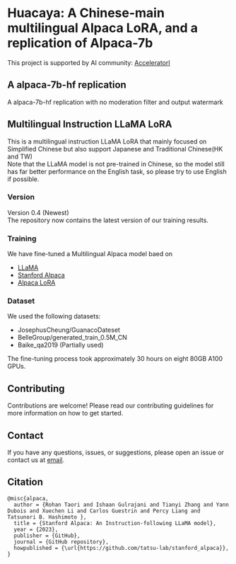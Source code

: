 # Huacaya: A Chinese-main multilingual Alpaca LoRA, and a replication of Alpaca-7b
This project is supported by AI community: [AcceleratorI](https://www.acceleratori.com)  
## A alpaca-7b-hf replication
A alpaca-7b-hf replication with no moderation filter and output watermark  
## Multilingual Instruction LLaMA LoRA 
This is a multilingual instruction LLaMA LoRA that mainly focused on Simplified Chinese but also support Japanese and Traditional Chinese(HK and TW)  
Note that the LLaMA model is not pre-trained in Chinese, so the model still has far better performance on the English task, so please try to use English if possible.
### Version
Version 0.4 (Newest)  
The repository now contains the latest version of our training results.
### Training
We have fine-tuned a Multilingual Alpaca model baed on  
- [LLaMA](https://ai.facebook.com/blog/large-language-model-llama-meta-ai/)  
- [Stanford Alpaca](https://github.com/tatsu-lab/stanford_alpaca)  
- [Alpaca LoRA](https://github.com/tloen/alpaca-lora)  
### Dataset
We used the following datasets:  
  
- JosephusCheung/GuanacoDateset  
- BelleGroup/generated_train_0.5M_CN  
- Baike_qa2019 (Partially used)  
  
The fine-tuning process took approximately 30 hours on eight 80GB A100 GPUs.  

## Contributing
Contributions are welcome! Please read our contributing guidelines for more information on how to get started.  

## Contact
If you have any questions, issues, or suggestions, please open an issue or contact us at [email](acceleratoribbs@outlook.com).
## Citation
```
@misc{alpaca,
  author = {Rohan Taori and Ishaan Gulrajani and Tianyi Zhang and Yann Dubois and Xuechen Li and Carlos Guestrin and Percy Liang and Tatsunori B. Hashimoto },
  title = {Stanford Alpaca: An Instruction-following LLaMA model},
  year = {2023},
  publisher = {GitHub},
  journal = {GitHub repository},
  howpublished = {\url{https://github.com/tatsu-lab/stanford_alpaca}},
}
```
